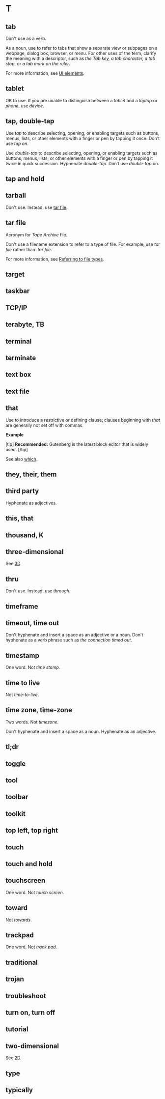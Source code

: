 # T

## tab

Don't use as a verb.

As a noun, use to refer to tabs that show a separate view or subpages on a webpage, dialog box, browser, or menu. For other uses of the term, clarify the meaning with a descriptor, such as *the Tab key, a tab character, a tab stop*, or *a tab mark on the ruler*.

For more information, see [UI elements]().

## tablet

OK to use. If you are unable to distinguish between a *tablet* and a *laptop* or *phone*, use *device*.

## tap, double-tap

Use *tap* to describe selecting, opening, or enabling targets such as buttons, menus, lists, or other elements with a finger or pen by tapping it once. Don't use *tap on*.

Use *double-tap* to describe selecting, opening, or enabling targets such as buttons, menus, lists, or other elements with a finger or pen by tapping it twice in quick succession. Hyphenate *double-tap*. Don’t use *double-tap* on.

## tap and hold
## tarball

Don't use. Instead, use [tar file](#tar-file).

## tar file

Acronym for *Tape Archive* file.

Don't use a filename extension to refer to a type of file. For example, use *tar file* rather than *.tar file*.

For more information, see [Referring to file types](//filenames.md).

## target
## taskbar
## TCP/IP
## terabyte, TB
## terminal
## terminate
## text box
## text file
## that

Use to introduce a restrictive or defining clause; clauses beginning with *that* are generally not set off with commas.

**Example**  

[tip] **Recommended:** Gutenberg is the latest block editor that is widely used. [/tip]  

See also [which](//w.md).

## they, their, them
## third party

Hyphenate as adjectives.

## this, that
## thousand, K
## three-dimensional

See [3D](numbers.md).

## thru

Don't use. Instead, use *through*.

## timeframe
## timeout, time out

Don't hyphenate and insert a space as an adjective or a noun. Don't hyphenate as a verb phrase such as *the connection timed out*.

## timestamp

One word. Not *time stamp*.

## time to live

Not *time-to-live*.

## time zone, time-zone

Two words. Not *timezone*.

Don't hyphenate and insert a space as a noun. Hyphenate as an adjective.

## tl;dr
## toggle
## tool
## toolbar
## toolkit
## top left, top right
## touch
## touch and hold
## touchscreen

One word. Not *touch screen*.

## toward

Not *towards*.

## trackpad

One word. Not *track pad*.

## traditional
## trojan
## troubleshoot
## turn on, turn off
## tutorial
## two-dimensional

See [2D](numbers.md).

## type
## typically
